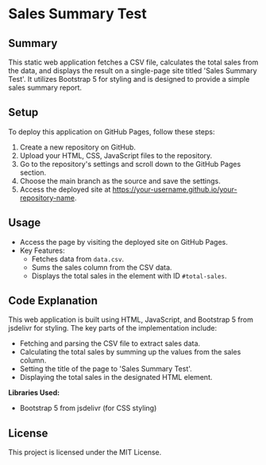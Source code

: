 # Sales Summary Test

## Summary
This static web application fetches a CSV file, calculates the total sales from the data, and displays the result on a single-page site titled 'Sales Summary Test'. It utilizes Bootstrap 5 for styling and is designed to provide a simple sales summary report.

## Setup
To deploy this application on GitHub Pages, follow these steps:
1. Create a new repository on GitHub.
2. Upload your HTML, CSS, JavaScript files to the repository.
3. Go to the repository's settings and scroll down to the GitHub Pages section.
4. Choose the main branch as the source and save the settings.
5. Access the deployed site at https://your-username.github.io/your-repository-name.

## Usage
- Access the page by visiting the deployed site on GitHub Pages.
- Key Features:
  - Fetches data from `data.csv`.
  - Sums the sales column from the CSV data.
  - Displays the total sales in the element with ID `#total-sales`.

## Code Explanation
This web application is built using HTML, JavaScript, and Bootstrap 5 from jsdelivr for styling. The key parts of the implementation include:
- Fetching and parsing the CSV file to extract sales data.
- Calculating the total sales by summing up the values from the sales column.
- Setting the title of the page to 'Sales Summary Test'.
- Displaying the total sales in the designated HTML element.

**Libraries Used:**
- Bootstrap 5 from jsdelivr (for CSS styling)

## License
This project is licensed under the MIT License.